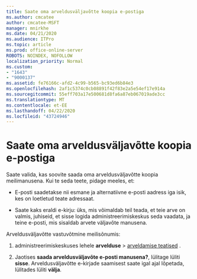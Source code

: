 ```yaml
---
title: Saate oma arveldusväljavõtte koopia e-postiga
ms.author: cmcatee
author: cmcatee-MSFT
manager: mnirkhe
ms.date: 04/21/2020
ms.audience: ITPro
ms.topic: article
ms.prod: office-online-server
ROBOTS: NOINDEX, NOFOLLOW
localization_priority: Normal
ms.custom:
- "1643"
- "9000137"
ms.assetid: fe76166c-afd2-4c99-b565-bc93ed6b84e3
ms.openlocfilehash: 2af1c5374c0cb08891f42f83e2a5e54ef17e914a
ms.sourcegitcommit: 55eff703a17e500681d8fa6a87eb067019ade3cc
ms.translationtype: MT
ms.contentlocale: et-EE
ms.lasthandoff: 04/22/2020
ms.locfileid: "43724946"
---
```

# <a name="receive-copy-of-your-billing-statement-in-email"></a>Saate oma arveldusväljavõtte koopia e-postiga

Saate valida, kas soovite saada oma arveldusväljavõtte koopia meilimanusena. Kui te seda teete, pidage meeles, et:
  
- E-posti saadetakse nii esmane ja alternatiivne e-posti aadress iga isik, kes on loetletud teate adressaat.

- Saate kaks eraldi e-kirju: üks, mis võimaldab teil teada, et teie arve on valmis, juhiseid, et sisse logida administreerimiskeskus seda vaadata, ja teine e-posti, mis sisaldab arvete väljavõte manusena.

Arveldusväljavõtte vastuvõtmine meilisõnumis:
  
1. administreerimiskeskuses lehele **arvelduse** \> [arveldamise teatised](https://go.microsoft.com/fwlink/p/?linkid=853212) .

2. Jaotises **saada arveldusväljavõte e-posti manusena?**, lülitage lüliti **sisse**. Arveldusväljavõtte e-kirjade saamisest saate igal ajal lõpetada, lülitades lüliti **välja**.